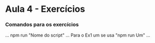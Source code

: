 # Aula 4 - Exercícios

### Comandos para os exercícios
...
npm run "Nome do script"
...
Para o Ex1 um se usa "npm run Um"
... 
